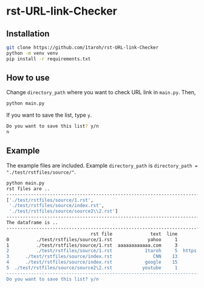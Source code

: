 # rst-URL-link-Checker

## Installation
```bash
git clone https://github.com/1taroh/rst-URL-link-Checker
python -m venv venv
pip install -r requirements.txt
```

## How to use
Change `directory_path` where you want to check URL link in `main.py`.
Then,
```bash
python main.py
```
If you want to save the list, type `y`.
```bash
Do you want to save this list? y/n
n
```

## Example
The example files are included.
Example `directory_path` is `directory_path = "./test/rstfiles/source/"`.
```bash
python main.py
rst files are ..
--------------------------------------------------------------------------
['./test/rstfiles/source/1.rst',
 './test/rstfiles/source/index.rst',
 './test/rstfiles/source/source2\\2.rst']
--------------------------------------------------------------------------
The dataframe is ..
--------------------------------------------------------------------------
                               rst file              text  line                                                URL                                        http status
0          ./test/rstfiles/source/1.rst             yahoo     1                                 http://yahoo.co.jp                                                200      
1          ./test/rstfiles/source/1.rst  aaaaaaaaaaaa.com     3                          https://aaaaaaaaaaaa.com/  Error: HTTPSConnectionPool(host='aaaaaaaaaaaa....      
2          ./test/rstfiles/source/1.rst            1taroh     5  https://github.com/1taroh/rst-URL-link-Checkeraaa                                                404      
3      ./test/rstfiles/source/index.rst               CNN    13                                     http://cnn.com                                                200      
4      ./test/rstfiles/source/index.rst            google    15                                  http://google.com                                                200      
5  ./test/rstfiles/source/source2\2.rst           youtube     1                                 http://youtube.com                                                200      
--------------------------------------------------------------------------
Do you want to save this list? y/n
```